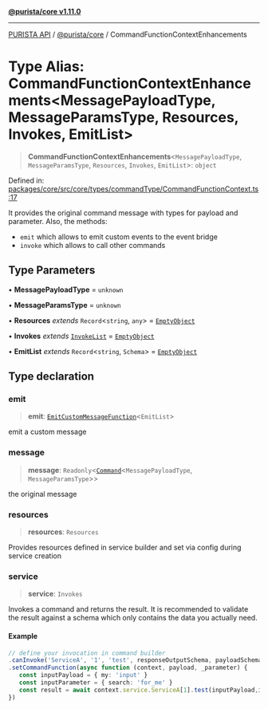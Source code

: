 [**@purista/core v1.11.0**](../README.md)

***

[PURISTA API](../../../packages.md) / [@purista/core](../README.md) / CommandFunctionContextEnhancements

# Type Alias: CommandFunctionContextEnhancements\<MessagePayloadType, MessageParamsType, Resources, Invokes, EmitList\>

> **CommandFunctionContextEnhancements**\<`MessagePayloadType`, `MessageParamsType`, `Resources`, `Invokes`, `EmitList`\>: `object`

Defined in: [packages/core/src/core/types/commandType/CommandFunctionContext.ts:17](https://github.com/puristajs/purista/blob/master/packages/core/src/core/types/commandType/CommandFunctionContext.ts#L17)

It provides the original command message with types for payload and parameter.
Also, the methods:

- `emit` which allows to emit custom events to the event bridge
- `invoke` which allows to call other commands

## Type Parameters

• **MessagePayloadType** = `unknown`

• **MessageParamsType** = `unknown`

• **Resources** *extends* `Record`\<`string`, `any`\> = [`EmptyObject`](EmptyObject.md)

• **Invokes** *extends* [`InvokeList`](InvokeList.md) = [`EmptyObject`](EmptyObject.md)

• **EmitList** *extends* `Record`\<`string`, `Schema`\> = [`EmptyObject`](EmptyObject.md)

## Type declaration

### emit

> **emit**: [`EmitCustomMessageFunction`](EmitCustomMessageFunction.md)\<`EmitList`\>

emit a custom message

### message

> **message**: `Readonly`\<[`Command`](Command.md)\<`MessagePayloadType`, `MessageParamsType`\>\>

the original message

### resources

> **resources**: `Resources`

Provides resources defined in service builder and set via config during service creation

### service

> **service**: `Invokes`

Invokes a command and returns the result.
It is recommended to validate the result against a schema which only contains the data you actually need.

#### Example

```typescript
// define your invocation in command builder
.canInvoke('ServiceA', '1', 'test', responseOutputSchema, payloadSchema, parameterSchema)
.setCommandFunction(async function (context, payload, _parameter) {
   const inputPayload = { my: 'input' }
   const inputParameter = { search: 'for_me' }
   const result = await context.service.ServiceA[1].test(inputPayload,inputParameter)
})
```
